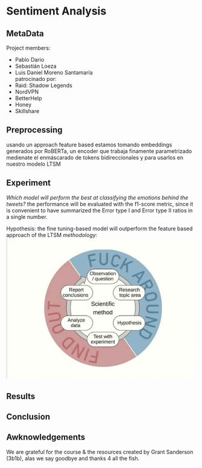 # Sentiment Analysis
## MetaData
Project members:
- Pablo Dario
- Sebastián Loeza
- Luis Daniel Moreno Santamaría <br>
patrocinado por:
- Raid: Shadow Legends
- NordVPN
- BetterHelp
- Honey
- Skillshare

## Preprocessing
usando un approach feature based estamos tomando embeddings generados por RoBERTa, un encoder que trabaja finamente parametrizado medienate el enmáscarado de tokens bidireccionales y para usarlos en nuestro modelo LTSM

## Experiment
*Which model will perform the best at classifying the emotions behind the tweets?*
the performance will be evaluated with the f1-score metric, since it is convenient to have summarized the Error type I and Error type II ratios in a single number.

Hypothesis: the fine tuning-based model will outperform the feature based approach of the LTSM
*methodology:*
![zientifik mewtod :3](data/fuckAround_findOut.png)


## Results



## Conclusion


## Awknowledgements

We are grateful for the course & the resources created by Grant Sanderson (3b1b), alas we say goodbye and thanks 4 all the fish.
